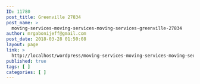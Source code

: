 ```yaml
---
ID: 11780
post_title: Greenville 27834
post_name: >
  moving-services-moving-services-moving-services-greenville-27834
author: mrgabonijeff@gmail.com
post_date: 2018-03-28 01:50:08
layout: page
link: >
  http://localhost/wordpress/moving-services-moving-services-moving-services-greenville-27834/
published: true
tags: [ ]
categories: [ ]
---
```

